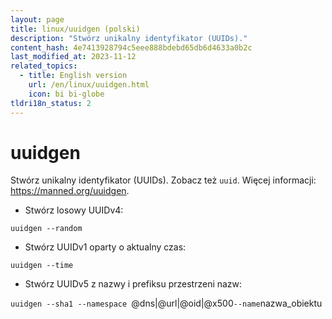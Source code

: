 ```yaml
---
layout: page
title: linux/uuidgen (polski)
description: "Stwórz unikalny identyfikator (UUIDs)."
content_hash: 4e7413928794c5eee888bdebd65db6d4633a0b2c
last_modified_at: 2023-11-12
related_topics:
  - title: English version
    url: /en/linux/uuidgen.html
    icon: bi bi-globe
tldri18n_status: 2
---
```

# uuidgen

Stwórz unikalny identyfikator (UUIDs).
Zobacz też `uuid`.
Więcej informacji: <https://manned.org/uuidgen>.

- Stwórz losowy UUIDv4:

`uuidgen --random`

- Stwórz UUIDv1 oparty o aktualny czas:

`uuidgen --time`

- Stwórz UUIDv5 z nazwy i prefiksu przestrzeni nazw:

`uuidgen --sha1 --namespace `<span class="tldr-var badge badge-pill bg-dark-lm bg-white-dm text-white-lm text-dark-dm font-weight-bold">@dns|@url|@oid|@x500</span>` --name `<span class="tldr-var badge badge-pill bg-dark-lm bg-white-dm text-white-lm text-dark-dm font-weight-bold">nazwa_obiektu</span>
